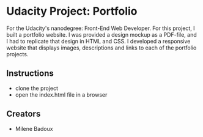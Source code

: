 # Udacity Project: Portfolio
For the Udacity's nanodegree: Front-End Web Developer.
For this project, I built a portfolio website. I was provided a design mockup as a PDF-file, and I had to  replicate that design in HTML and CSS. I developed a responsive website that displays images, descriptions and links to each of the portfolio projects.

## Instructions

* clone the project
* open the index.html file in a browser

## Creators
* Milene Badoux

